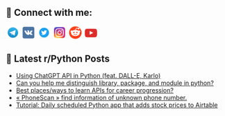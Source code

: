 ## 🔎 Connect with me:
[<img src="https://github.com/bullbesh/bullbesh/blob/main/images/Telegram.png" width="32" height="32" />](https://t.me/bullbesh)
[<img src="https://github.com/bullbesh/bullbesh/blob/main/images/VK.png" width="32" height="32" />](https://vk.com/bullbesh)
[<img src="https://github.com/bullbesh/bullbesh/blob/main/images/Twitter.png" width="32" height="32" />](https://twitter.com/bullbesh1)
[<img src="https://github.com/bullbesh/bullbesh/blob/main/images/Instagram.png" width="32" height="32" />](https://www.instagram.com/bullbesh)
[<img src="https://github.com/bullbesh/bullbesh/blob/main/images/Reddit.png" width="32" height="32" />](https://www.reddit.com/user/bullbesh)
[<img src="https://github.com/bullbesh/bullbesh/blob/main/images/YouTube.png" width="32" height="32" />](https://www.youtube.com/channel/UCtfjRs6uzgq5mfm8S06WTcg)

## 📕 Latest r/Python Posts
<!-- BLOG-POST-LIST:START -->
- [Using ChatGPT API in Python &lpar;feat. DALL-E, Karlo&rpar;](https://www.reddit.com/r/Python/comments/11p7yrq/using_chatgpt_api_in_python_feat_dalle_karlo/)
- [Can you help me distinguish library, package, and module in python?](https://www.reddit.com/r/Python/comments/11p7g5w/can_you_help_me_distinguish_library_package_and/)
- [Best places/ways to learn APIs for career progression?](https://www.reddit.com/r/Python/comments/11p4fd0/best_placesways_to_learn_apis_for_career/)
- [« PhoneScan » find information of unknown phone number.](https://www.reddit.com/r/Python/comments/11p43ah/phonescan_find_information_of_unknown_phone_number/)
- [Tutorial: Daily scheduled Python app that adds stock prices to Airtable](https://www.reddit.com/r/Python/comments/11p21pa/tutorial_daily_scheduled_python_app_that_adds/)
<!-- BLOG-POST-LIST:END -->
